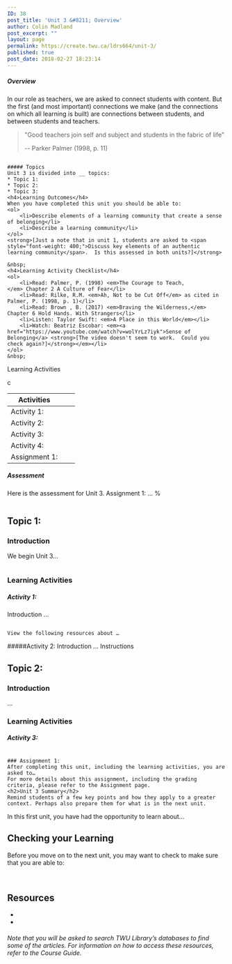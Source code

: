 ```yaml
---
ID: 38
post_title: 'Unit 3 &#8211; Overview'
author: Colin Madland
post_excerpt: ""
layout: page
permalink: https://create.twu.ca/ldrs664/unit-3/
published: true
post_date: 2018-02-27 18:23:14
---
```

##### Overview

In our role as teachers, we are asked to connect students with content. But the first (and most important) connections we make (and the connections on which all learning is built) are connections between students, and between students and teachers.
<blockquote>"Good teachers join self and subject and students in the fabric of life"

-- Parker Palmer (1998, p. 11)</blockquote>
```

##### Topics
Unit 3 is divided into __ topics:
* Topic 1:
* Topic 2:
* Topic 3:
<h4>Learning Outcomes</h4>
When you have completed this unit you should be able to:
<ol>
 	<li>Describe elements of a learning community that create a sense of belonging</li>
 	<li>Describe a learning community</li>
</ol>
<strong>[Just a note that in unit 1, students are asked to <span style="font-weight: 400;">Discuss key elements of an authentic learning community</span>.  Is this assessed in both units?]</strong>

&nbsp;
<h4>Learning Activity Checklist</h4>
<ol>
 	<li>Read: Palmer, P. (1998) <em>The Courage to Teach, </em> Chapter 2 A Culture of Fear</li>
 	<li>Read: Rilke, R.M. <em>Ah, Not to be Cut Off</em> as cited in Palmer, P. (1998, p. 1)</li>
 	<li>Read: Brown , B. (2017) <em>Braving the Wilderness,</em> Chapter 6 Hold Hands. With Strangers</li>
 	<li>Listen: Taylor Swift: <em>A Place in this World</em></li>
 	<li>Watch: Beatriz Escobar: <em><a href="https://www.youtube.com/watch?v=wolYrLz7iyk">Sense of Belonging</a> <strong>[The video doesn't seem to work.  Could you check again?]</strong></em></li>
</ol>
&nbsp;

```
Learning Activities

c

|Activities| | |
|----|----|----|
| Activity 1:| | |
| Activity 2:| | |
| Activity 3:| | |
| Activity 4:| | |
| Assignment 1:| | |

##### Assessment
Here is the assessment for Unit 3.
Assignment 1: …
%
```

```

## Topic 1:
### Introduction
We begin Unit 3…
```

```

### Learning Activities
##### Activity 1:
Introduction
…
```

View the following resources about …

```

#####Activity 2:
Introduction
…
Instructions

## Topic 2:
### Introduction
…

### Learning Activities
##### Activity 3:
```

### Assignment 1:
After completing this unit, including the learning activities, you are asked to…
For more details about this assignment, including the grading criteria, please refer to the Assignment page.
<h2>Unit 3 Summary</h2>
Remind students of a few key points and how they apply to a greater context. Perhaps also prepare them for what is in the next unit.
```

In this first unit, you have had the opportunity to learn about…
<h2>Checking your Learning</h2>
Before you move on to the next unit, you may want to check to make sure that you are able to:

&nbsp;

## Resources
*
*

###### Note that you will be asked to search TWU Library’s databases to find some of the articles. For information on how to access these resources, refer to the Course Guide.